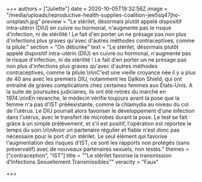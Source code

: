 +++
authors = ["Juliette"]
date = 2020-10-05T19:32:56Z
image = "/media/uploads/reproductive-health-supplies-coalition-jee5sq47jho-unsplash.jpg"
preview = "Le stérilet, désormais plutôt appelé dispositif intra-utérin (DIU) en cuivre ou hormonal, n'augmente pas le risque d'infection, ni de stérilité ! Le fait d'en porter un ne présage pas non plus d'infections plus graves qu'avec d'autres méthodes contraceptives, comme la pilule."
section = "On débunke"
text = "Le stérilet, désormais plutôt appelé dispositif intra-utérin (DIU) en cuivre ou hormonal, n'augmente pas le risque d'infection, ni de stérilité ! Le fait d'en porter un ne présage pas non plus d'infections plus graves qu'avec d'autres méthodes contraceptives, comme la pilule.\n\nC'est une vieille croyance née il y a plus de 40 ans avec les premiers DIU, notamment les Dalkon Shield, qui ont entraîné de graves complications chez certaines femmes aux États-Unis. A la suite de poursuites judiciaires, ils ont été retirés du marché en 1974.\n\nEn revanche, le médecin vérifie toujours avant la pose que la femme n'a pas d'IST prééexistante, comme la chlamydia au niveau du col de l'utérus. Le DIU pourrait alors favoriser le développement d'une infection dans l'utérus, avec le transfert de microbes durant la pose. Le test se fait grâce à un simple prélèvement, et s'il est positif, l'opération est reportée le temps du soin.\n\nAvoir un partenaire régulier et fiable n'est donc pas nécessaire pour le port d'un stérilet. Le seul élément qui favorise l'augmentation des risques d'IST, ce sont les rapports non protégés (sans préservatif) avec de nouveaux partenaires sexuels, non testés."
themes = ["contraception", "IST"]
title = "\"Le stérilet favorise la transmission<br />d'Infections Sexuellement Transmissibles\""
veracity = "Faux"

+++

